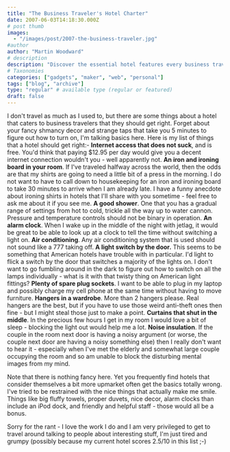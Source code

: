 ```yaml
---
title: "The Business Traveler's Hotel Charter"
date: 2007-06-03T14:18:30.000Z
# post thumb
images:
  - "/images/post/2007-the-business-traveler.jpg"
#author
author: "Martin Woodward"
# description
description: "Discover the essential hotel features every business traveler needs for a hassle-free stay, from reliable Wi-Fi to ample plug sockets."
# Taxonomies
categories: ["gadgets", "maker", "web", "personal"]
tags: ["blog", "archive"]
type: "regular" # available type (regular or featured)
draft: false
---
```


I don't travel as much as I used to, but there are some things about a hotel that caters to business travelers that they should get right. Forget about your fancy shmancy decor and strange taps that take you 5 minutes to figure out how to turn on, I'm talking basics here. Here is my list of things that a hotel should get right:- **Internet access that does not suck**, and is free. You'd think that paying $12.95 per day would give you a decent internet connection wouldn't you - well apparently not. **An iron and ironing board in your room**. If I've traveled halfway across the world, then the odds are that my shirts are going to need a little bit of a press in the morning. I do not want to have to call down to housekeeping for an iron and ironing board to take 30 minutes to arrive when I am already late. I have a funny anecdote about ironing shirts in hotels that I'll share with you sometime - feel free to ask me about it if you see me. **A good shower**. One that you has a gradual range of settings from hot to cold, trickle all the way up to water cannon. Pressure and temperature controls should not be binary in operation. **An alarm clock**. When I wake up in the middle of the night with jetlag, it would be great to be able to look up at a clock to tell the time without switching a light on. **Air conditioning**. Any air conditioning system that is used should not sound like a 777 taking off. **A light switch by the door.** This seems to be something that American hotels have trouble with in particular. I'd light to flick a switch by the door that switches a majority of the lights on. I don't want to go fumbling around in the dark to figure out how to switch on all the lamps individually - what is it with that twisty thing on American light fittings? **Plenty of spare plug sockets**. I want to be able to plug in my laptop and possibly charge my cell phone at the same time without having to move furniture. **Hangers in a wardrobe**. More than 2 hangers please. Real hangers are the best, but if you have to use those weird anti-theft ones then fine - but I might steal those just to make a point. **Curtains that shut in the middle**. In the precious few hours I get in my room I would love a bit of sleep - blocking the light out would help me a lot. **Noise insulation**. If the couple in the room next door is having a noisy argument (or worse, the couple next door are having a noisy something else) then I really don't want to hear it - especially when I've met the elderly and somewhat large couple occupying the room and so am unable to block the disturbing mental images from my mind.

Note that there is nothing fancy here. Yet you frequently find hotels that consider themselves a bit more upmarket often get the basics totally wrong. I've tried to be restrained with the nice things that actually make me smile. Things like big fluffy towels, proper duvets, nice decor, alarm clocks than include an iPod dock, and friendly and helpful staff - those would all be a bonus.

Sorry for the rant - I love the work I do and I am very privileged to get to travel around talking to people about interesting stuff, I'm just tired and grumpy (possibly because my current hotel scores 2.5/10 in this list ;-)
